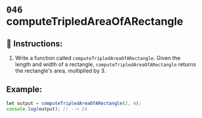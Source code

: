 # `046` computeTripledAreaOfARectangle

## 📝 Instructions:

1. Write a function called `computeTripledAreaOfARectangle`. Given the length and width of a rectangle, `computeTripledAreaOfARectangle` returns the rectangle's area, multiplied by 3.

## Example:

```Javascript
let output = computeTripledAreaOfARectangle(2, 4);
console.log(output); // --> 24
```
